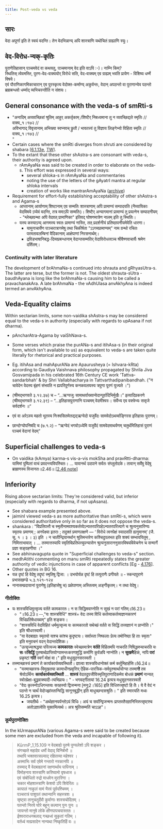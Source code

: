 ```yaml
---
title: Post-veda vs veda
---
```


## सारः
वेदा अपूर्णा इति ते स्वयं वदन्ति। तेन वेदभिन्नान्य् अपि शास्त्राणि यथोचितं ग्राह्याणि स्युः। 

## वेद-विरोध-न्यक्-कृतिः
पुराणेतिहासान् पञ्चमवेदं वा कथयतु, पञ्चमानाम् वेद इति वाऽपि :-)। नाम्नि किम्?  
स्थितिस् त्वेवमस्ति, पुरण-वेद-वाक्ययोर् विरोधे सति, वेद-वाक्यम् एव ग्राह्यम् भवति प्रायेण - विशिष्य धर्म्मे विषये।  
एवं पौराणिकागमिकाचारान् एव पुरस्कृत्य वेदोक्त-कर्माण्य् अकुर्वन्तः, वेदान् अपठन्तो वा पुराणान्येव पठन्तो ब्रह्मबन्धवो धर्म्माद् व्यभिचरन्तीति न संशयः।

## General consonance with the veda-s of smRti-s
- "अनादिम् अव्यवच्छिन्नां श्रुतिम् आहुर् अकर्तृकाम् /शिष्टैर् निबध्यमाना तु न व्यवच्छिद्यते स्मृतिः // वाक्य_१।१७२ //   
    अविभागाद् विवृत्तानाम् अभिख्या स्वप्नवच् छ्रुतौ / भावतत्त्वं तु विज्ञाय लिङ्गेभ्यो विहिता स्मृतिः // वाक्य_१।१७३ //  
    "
- Certain cases where the smRti diverges from shruti are considered by shabara \[[6.1.13e](https://archive.org/stream/ShabaraBhasyaTrByGanganathJha/Shabara%20Bhasya%20tr%20by%20Ganganath%20Jha%20Vol%202#page/n289/mode/2up), [TW](https://twitter.com/GhorAngirasa/status/864525895784169475)\].
- To the extant that these other shAstra-s are consonant with veda-s, their authority is agreed upon.
    - rAmAyaNa was said to be created in order to elaborate on the veda-s. This effort was expressed in several ways:
        - several shloka-s in rAmAyaNa and commentaries
        - noting the use of the letters of the gAyatrI mantra at regular shloka intervals
        - creation of works like mantrarAmAyaNa ([archive](https://archive.org/stream/MantraRamayana/mantra_ramayana#page/n11/mode/1up))
- Requirement for effort-fully establishing acceptability of other shAstra-s and Agama-s
    - आप्तानाम् आर्याणाम् शिष्टानाम् एव सम्मतिः शास्त्राणाम् अपि प्रामाण्यं सम्पादयति (नैय्यायिकाः वेदविषये ऽप्येवं वदन्ति, तत्र ममाऽपि सम्मतिः)। शिष्टैर् अन्यागमानां प्रामाण्यं तु प्रयत्नेन सम्पादनीयम् \- "म्लेच्छग्रन्था अपि वेदवत् प्रामाणिका" इतिवद् घोषणमात्रेण नालम् इति तु स्थितिः।
    - यस्य कस्याऽप्य् आगमस्य स्वतः प्रामाण्यं नास्ति, तत् प्रदर्शनीयं प्रतिष्ठापनीयमेवेति धारणा।
        - यामुनाचार्येण पाञ्चरात्रागमेषु तथा चिकीर्षता "ऽऽगमप्रामाण्यम्" नाम ग्रन्थो रचितः परमतावलम्बिनां वैदिकानाम् आक्षेपाणां निरसनार्थम्।
        - द्रविडभाषानिबद्ध-दिव्यप्रबन्धानाम् वेदान्तसम्मतिर् वेदाविरोधत्वञ्च श्रीवैष्णवाचार्यैः श्रमेण दर्शितम्।

### Continuity with later literature
The development of brAhmaNa-s continued into shrauta and gRhyasUtra-s. The latter are terse, but the former is not. The oldest shrauta-sUtra - baudhAyana is long like the brAhmaNa-s causing him to be called a pravachanakAra. A late brAhmaNa - the vAdhUlasa anvAkhyAna is indeed termed an anvAkhyAna.

## Veda-Equality claims
Within sectarian limits, some non-vaidika shAstra-s may be considered equal to the veda-s in authority (especially with regards to upAsana if not dharma).

- pAncharAtra-Agama by vaiShNava-s.
- Some verses which praise the purANa-s and itihAsa-s (in their original form, which isn't available to us) as equivalent to veda-s are taken quite literally for rhetorical and practical purposes.

- Eg. itihAsa and mahApurANa are Apaurusheya (= Ishvara-kRta) according to Gaudiya Vaishnava philosophy propagated by Shrila Jiva Gosvamipada in his celebrated 16th Century CE work 'Tattva-sandarbhah' & by Shri Vallabhacharya in Tattvarthadipanibandhah. ("न चावेदेन वेदस्य बृंहणं संभवति न ह्यपरिपूर्णस्य कनकवलयस्य त्रपुणा पूरणं युज्यते ।")
-  (श्रीमद्भागवते ३.१२.३७) च – “…ऋग्यजुः सामाथर्वाख्यान्वेदान्पूर्वादिभिर्मुखैः।”  इत्यादिप्रकरणे (श्रीमद्भागवते ३.१२.३९) – “…इतिहासपुराणानि पञ्चमम् वेदमीश्वरः। सर्वेभ्य एव वक्त्रेभ्यः ससृजे सर्वदर्शनः ॥“
- एवं वा अरेऽस्य महतो भूतस्य निःश्वसितमेतद्यद्ऋग्वेदो यजुर्वेदः सामवेदोऽथर्व्वाङ्गिरस इतिहासः पुराणम्।
- छान्दोग्योपनिषदि च (७.१.२) – “ऋग्वेदं भगवोऽध्येमि यजुर्वेदं सामवेदमाथर्वणम् चतुर्थमितिहासं पुराणं पञ्चमं वेदानां वेदम्”

## Superficial challenges to veda-s
- On vaidika (kAmya) karma-s vis-a-vis mokSha and pravRtti-dharma: यामिमां पुष्पितां वाचं प्रवदन्त्यविपश्चितः। … यावानर्थ उदपाने सर्वतः संप्लुतोदके। तावान् सर्वेषु वेदेषु ब्राह्मणस्य विजानतः॥2.46॥ \[[2.46 note](/purANam_vaiShNavam/mahAbhAratam/shlokashaH/bhagavad-gItA-parva/meta/how-much-does-bg-2-42-2-46-subvert-pravrtti-dharma/)\]

## Inferiority
Rising above sectarian limits: They're considered valid, but inferior (especially with regards to dharma, if not upAsana).

- See shabara example presented above.
- jaiminI viewed veda-s as more authoritative than smRti-s, which were considered authoritative only in so far as it does not oppose the veda-s.
- shankara : "विप्रतिपत्तौ च स्मृतीनामवश्यकर्तव्येऽन्यतरपरिग्रहेऽन्यतरपरित्यागे च श्रुत्यनुसारिण्यः स्मृतयः प्रमाणम् ; अनपेक्ष्या इतराः ; तदुक्तं प्रमाणलक्षणे — ‘ विरोधे त्वनपेक्षं स्यादसति ह्यनुमानम्’ (जै. सू. १ । ३ । ३) इति । न चातीन्द्रियानर्थान् श्रुतिमन्तरेण कश्चिदुपलभत इति शक्यं सम्भावयितुम् , निमित्ताभावात् ।  … तस्मात्तस्यापि स्मृतिविप्रतिपत्त्युपन्यासेन श्रुत्यनुसाराननुसारविषयविवेचनेन च सन्मार्गे प्रज्ञा सङ्ग्रहणीया ।"
- See abhinavagupta quote in "Superficial challenges to veda-s" section. 
- medhAtithi commenting on manu smRti repeatedly states the greater authority of vedic injunctions in case of apparent conflicts \[Eg - [4.176](https://www.wisdomlib.org/hinduism/book/manusmriti-with-the-commentary-of-medhatithi/d/doc200281.html)\].
- Other quotes in BG 16.
- यन्न दृष्टं हि वेदेषु तद्दृष्टं स्मृतिषु द्विजा: । उभयोर्यन्न दृष्टं हि तत्पुराणैः प्रगीयते ॥ \- स्कन्दपुराणे प्रभासखण्डे  ५.३.१२१-१२४
- नानासम्प्रदायानां पुराणेषु (इतिहासेषु च) प्रक्षेपाणाम् अस्तित्वम् अङ्गीकृतम्। न तथा वेदेषु।  

### गीतोक्तिः
- यः शास्त्रविधिमुत्सृज्य वर्तते कामकारतः। न स सिद्धिमवाप्नोति न सुखं न परां गतिम्॥16.23॥
    - "॥16.23॥ --,"यः शास्त्रविधिं" शास्त्रं= वेदः तस्य विधिं कर्तव्याकर्तव्यज्ञानकारणं विधिप्रतिषेधाख्यम्" इति शङ्करः।
    - "शास्त्रविधिं वेदविहितं धर्ममुत्सृज्य यः कामकारतो यथेच्छं वर्तते स सिद्धिं तत्त्वज्ञानं न प्राप्नोति।" इति श्रीधरस्वामी।
    - "या वेदबाह्याः स्मृतयो याश्च कांश्च कुदृष्टयः। सर्वास्ता निष्फलाः प्रेत्य तमोनिष्ठा हि ताः स्मृताः" इति मनुवचनं वदन् वेदान्तदेशिकः।
    - "उत्सृज्याश्रद्धया परित्यज्य **कामकारतः** स्वेच्छामात्रेण **वर्तते** विहितमपि नाचरति निषिद्धमप्याचरति यः **सः** सं**सिद्धिं** पुरुषार्थप्राप्तियोग्यामन्तःकरणशुद्धिं कर्माणि कुर्वन्नपि नाप्नोति। न **सुखमै**हिकं, नापि **परां** प्रकृष्टां **गतिं** स्वर्गं मोक्षं वा।" इति मधुसूदनसरस्वती ।
- तस्माच्छास्त्रं प्रमाणं ते कार्याकार्यव्यवस्थितौ। ज्ञात्वा शास्त्रविधानोक्तं कर्म कर्तुमिहार्हसि॥16.24॥
    - "यस्माच्छास्त्र-विमुखतया कामाधीनप्रवृत्तिर् ऐहिक-पारत्रिक-सर्वपुरुषार्थायोग्या तस्मा**त्ते** तव श्रेयोऽर्थिनः **कार्याकार्यव्यवस्थितौ** … **शास्त्रं** वेदतदुपजीविस्मृतिपुराणादिकमेव बोधकं **प्रमाणं** नान्यत् स्वोत्प्रेक्षा\-बुद्धवाक्यादी\-त्यभिप्रायः। " \- भगवद्गीतायां‌ 16.24 इत्यत्र मधुसूदनसरस्वती 
    - "वेदः कृत्स्नोऽधिगन्तव्यः सरहस्यो द्विजन्मना \[मनुः2।165\] इति विधिरुत्सृष्टो हि तैः। ये वै वेदं न पठन्ते न चार्थं वेदोज्झांस्तान्विद्धि सानूनबुद्धीन् इति माधुच्छन्दसश्रुतिः। " इति स्मारयति मध्वः 16.25 इत्यत्र।
        - जयतीर्थः \- "अर्थज्ञानपर्यन्तोऽयं विधिः। अयं च सर्वान्द्विजन्मनः प्राप्तस्तैरज्ञानिभिरुत्सृष्टश्च अतोऽज्ञात्वेति युक्तमित्यर्थः। अत्र श्रुतिसम्मतिं चाऽऽह"।


### कूर्मपुराणोक्तिः
In the kUrmapurANa (various Agama-s were said to be created because some men are excluded from the veda and incapable of following it).
>  KūrmP_1,15.109
>   न वेदबाह्ये पुरुषे पुण्यलेशो ऽपि शङ्कर ।  
    संगच्छते महादेव धर्मो वेदाद् विनिर्बभौ ॥  
    तथापि भक्तवात्सल्याद् रक्षितव्या महेश्वर ।  
    अस्माभिः सर्व एवेमे गन्तारो नरकानपि ॥  
    तस्माद् वै वेदबाह्यानां रक्षणार्थाय पापिनाम् ।  
    विमोहनाय शास्त्राणि करिष्यामो वृषध्वज ॥  
    एवं संबोधितो रुद्रो माधवेन मुरारिणा ।  
    चकार मोहशास्त्राणि केशवो ऽपि शिवेरितः ॥  
    कापालं नाकुलं वामं भैरवं पूर्वपश्चिमम् ।  
    पञ्चरात्रं पाशुपतं तथान्यानि सहस्त्रशः ॥  
    सृष्ट्वा तानूचतुर्देवौ कुर्वाणाः शास्त्रचोदितम् ।  
    पतन्तो निरये घोरे बहून् कल्पान् पुनः पुनः ॥  
    जायन्तो मानुषे लोके क्षीणपापचयास्ततः ।  
    ईश्वराराधनबलाद् गच्छध्वं सुकृतां गतिम् ।  
    वर्तध्वं मत्प्रसादेन नान्यथा निष्कृतिर्हि वः ॥
